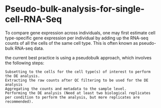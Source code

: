 # Pseudo-bulk-analysis-for-single-cell-RNA-Seq

To compare gene expression across individuals, one may first estimate cell type-specific gene expression per individual by adding up the RNA-seq counts of all the cells of the same cell type. This is often known as pseudo-bulk RNA-seq data.

the current best practice is using a pseudobulk approach, which involves the following steps:

    Subsetting to the cells for the cell type(s) of interest to perform the DE analysis.
    Extracting the raw counts after QC filtering to be used for the DE analysis
    Aggregating the counts and metadata to the sample level.
    Performing the DE analysis (Need at least two biological replicates per condition to perform the analysis, but more replicates are recommended).
